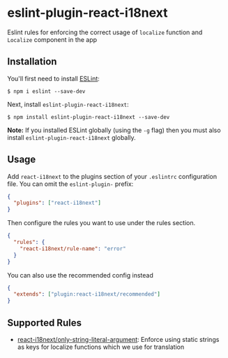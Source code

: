 # eslint-plugin-react-i18next

Eslint rules for enforcing the correct usage of `localize` function and `Localize` component in the app

## Installation

You'll first need to install [ESLint](http://eslint.org):

```
$ npm i eslint --save-dev
```

Next, install `eslint-plugin-react-i18next`:

```
$ npm install eslint-plugin-react-i18next --save-dev
```

**Note:** If you installed ESLint globally (using the `-g` flag) then you must also install `eslint-plugin-react-i18next` globally.

## Usage

Add `react-i18next` to the plugins section of your `.eslintrc` configuration file. You can omit the `eslint-plugin-` prefix:

```json
{
  "plugins": ["react-i18next"]
}
```

Then configure the rules you want to use under the rules section.

```json
{
  "rules": {
    "react-i18next/rule-name": "error"
  }
}
```

You can also use the recommended config instead

```json
{
  "extends": ["plugin:react-i18next/recommended"]
}
```

## Supported Rules

- [react-i18next/only-string-literal-argument](docs/rules/only-string-literal-argument.md): Enforce using static strings as keys for localize functions which we use for translation
